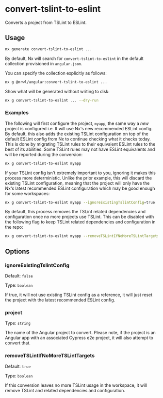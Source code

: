 # convert-tslint-to-eslint

Converts a project from TSLint to ESLint.

## Usage

```bash
nx generate convert-tslint-to-eslint ...
```

By default, Nx will search for `convert-tslint-to-eslint` in the default collection provisioned in `angular.json`.

You can specify the collection explicitly as follows:

```bash
nx g @nrwl/angular:convert-tslint-to-eslint ...
```

Show what will be generated without writing to disk:

```bash
nx g convert-tslint-to-eslint ... --dry-run
```

### Examples

The following will first configure the project, `myapp`, the same way a _new_ project is configured i.e. It will use Nx's new recommended ESLint config. By default, this also adds the existing TSLint configuration on top of the default ESLint config from Nx to continue checking what it checks today. This is done by migrating TSLint rules to their equivalent ESLint rules to the best of its abilities. Some TSLint rules may not have ESLint equivalents and will be reported during the conversion:

```bash
nx g convert-tslint-to-eslint myapp
```

If your TSLint config isn't extremely important to you, ignoring it makes this process more deterministic. Unlike the prior example, this will discard the existing TSLint configuration, meaning that the project will only have the Nx's latest recommended ESLint configuration which may be good enough for some workspaces:

```bash
nx g convert-tslint-to-eslint myapp --ignoreExistingTslintConfig=true
```

By default, this process removes the TSLint related dependencies and configuration once no more projects use TSLint. This can be disabled with the following flag to keep TSLint related dependencies and configuration in the repo:

```bash
nx g convert-tslint-to-eslint myapp --removeTSLintIfNoMoreTSLintTargets=false
```

## Options

### ignoreExistingTslintConfig

Default: `false`

Type: `boolean`

If true, it will not use existing TSLint config as a reference, it will just reset the project with the latest recommended ESLint config.

### project

Type: `string`

The name of the Angular project to convert. Please note, if the project is an Angular app with an associated Cypress e2e project, it will also attempt to convert that.

### removeTSLintIfNoMoreTSLintTargets

Default: `true`

Type: `boolean`

If this conversion leaves no more TSLint usage in the workspace, it will remove TSLint and related dependencies and configuration.
